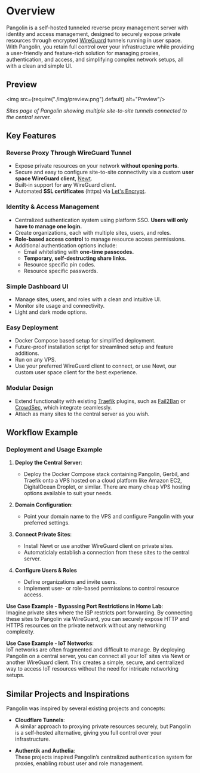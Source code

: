 # Overview

Pangolin is a self-hosted tunneled reverse proxy management server with identity and access management, designed to securely expose private resources through encrypted [WireGuard](https://www.wireguard.com/) tunnels running in user space. With Pangolin, you retain full control over your infrastructure while providing a user-friendly and feature-rich solution for managing proxies, authentication, and access, and simplifying complex network setups, all with a clean and simple UI.

## Preview

<img src={require("./img/preview.png").default} alt="Preview"/>

_Sites page of Pangolin showing multiple site-to-site tunnels connected to the central server._

## Key Features

### Reverse Proxy Through WireGuard Tunnel

- Expose private resources on your network **without opening ports**.
- Secure and easy to configure site-to-site connectivity via a custom **user space WireGuard client**, [Newt](https://github.com/fosrl/newt).
- Built-in support for any WireGuard client.
- Automated **SSL certificates** (https) via [Let's Encrypt](https://letsencrypt.org/).

### Identity & Access Management

- Centralized authentication system using platform SSO. **Users will only have to manage one login.**
- Create organizations, each with multiple sites, users, and roles.
- **Role-based access control** to manage resource access permissions.
- Additional authentication options include:
  - Email whitelisting with **one-time passcodes.**
  - **Temporary, self-destructing share links.**
  - Resource specific pin codes.
  - Resource specific passwords.

### Simple Dashboard UI

- Manage sites, users, and roles with a clean and intuitive UI.
- Monitor site usage and connectivity.
- Light and dark mode options.

### Easy Deployment

- Docker Compose based setup for simplified deployment.
- Future-proof installation script for streamlined setup and feature additions.
- Run on any VPS.
- Use your preferred WireGuard client to connect, or use Newt, our custom user space client for the best experience.

### Modular Design

- Extend functionality with existing [Traefik](https://github.com/traefik/traefik) plugins, such as [Fail2Ban](https://plugins.traefik.io/plugins/628c9ebcffc0cd18356a979f/fail2-ban) or [CrowdSec](https://plugins.traefik.io/plugins/6335346ca4caa9ddeffda116/crowdsec-bouncer-traefik-plugin), which integrate seamlessly.
- Attach as many sites to the central server as you wish.

## Workflow Example

### Deployment and Usage Example

1. **Deploy the Central Server**:

   - Deploy the Docker Compose stack containing Pangolin, Gerbil, and Traefik onto a VPS hosted on a cloud platform like Amazon EC2, DigitalOcean Droplet, or similar. There are many cheap VPS hosting options available to suit your needs.

2. **Domain Configuration**:

   - Point your domain name to the VPS and configure Pangolin with your preferred settings.

3. **Connect Private Sites**:
   - Install Newt or use another WireGuard client on private sites.
   - Automaticlaly establish a connection from these sites to the central server.
4. **Configure Users & Roles**
   - Define organizations and invite users.
   - Implement user- or role-based permissions to control resource access.

**Use Case Example - Bypassing Port Restrictions in Home Lab**:  
 Imagine private sites where the ISP restricts port forwarding. By connecting these sites to Pangolin via WireGuard, you can securely expose HTTP and HTTPS resources on the private network without any networking complexity.

**Use Case Example - IoT Networks**:  
 IoT networks are often fragmented and difficult to manage. By deploying Pangolin on a central server, you can connect all your IoT sites via Newt or another WireGuard client. This creates a simple, secure, and centralized way to access IoT resources without the need for intricate networking setups.

## Similar Projects and Inspirations

Pangolin was inspired by several existing projects and concepts:

- **Cloudflare Tunnels**:  
  A similar approach to proxying private resources securely, but Pangolin is a self-hosted alternative, giving you full control over your infrastructure.

- **Authentik and Authelia**:  
  These projects inspired Pangolin’s centralized authentication system for proxies, enabling robust user and role management.
